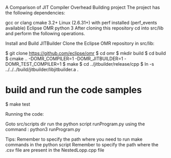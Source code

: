 A Comparison of JIT Compiler Overhead
Building project
The project has the following dependencies:

gcc or clang
cmake 3.2+
Linux (2.6.31+) with perf installed (perf_events available)
Eclipse OMR
python 3 
After cloning this repository cd into src/lib and perform the following operations.

Install and Build JITBuilder
Clone the Eclipse OMR repository in src/lib:

$ git clone https://github.com/eclipse/omr
$ cd omr
$ mkdir build
$ cd build
$ cmake .. -DOMR_COMPILER=1 -DOMR_JITBUILDER=1 -DOMR_TEST_COMPILER=1
$ make
$ cd ../jitbuilder/release/cpp
$ ln -s ../../../build/jitbuilder/libjitbuilder.a .


# build and run the code samples
$ make test

Running the code:

Goto src/scripts dir
run the python script runProgram.py using the command : python3 runProgram.py

Tips:
Remember to specify the path where you need to run make commands in the python script
Remember to specify the path where the .csv file are present in the NestedLopp.cpp file
